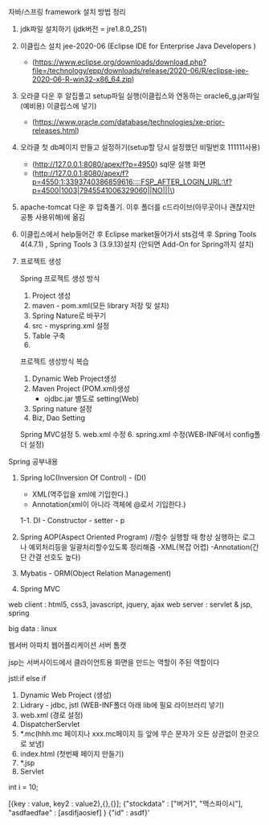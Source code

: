 자바/스프링 framework 설치 방법 정리

1. jdk파일 설치하기 (jdk버전 = jre1.8.0_251)
2. 이클립스 설치 jee-2020-06 (Eclipse IDE for Enterprise Java Developers )
	
	- (https://www.eclipse.org/downloads/download.php?file=/technology/epp/downloads/release/2020-06/R/eclipse-jee-2020-06-R-win32-x86_64.zip)
3. 오라클 다운 후 알집풀고 setup파일 실행(이클립스와 연동하는 oracle6_g.jar파일(예비용) 이클립스에 넣기)
	
	- (https://www.oracle.com/database/technologies/xe-prior-releases.html)
4. 오라클 첫 db페이지 만들고 설정하기(setup할 당시 설정했던 비밀번호 111111사용)
	- (http://127.0.0.1:8080/apex/f?p=4950)
	sql문 실행 화면
	- (http://127.0.0.1:8080/apex/f?p=4550:1:3393740386859616::::FSP_AFTER_LOGIN_URL:\f?p=4500|1003|7945541006329060||NO|||\)
5. apache-tomcat 다운 후 압축풀기. 이후 폴더를 c드라이브(아무곳이나 괜찮지만 공통 사용위해)에 옮김
6. 이클립스에서 help들어간 후 Eclipse market들어가서 sts검색 후 Spring Tools 4(4.7.1) , Spring Tools 3 (3.9.13)설치  (안되면 Add-On for Spring까지 설치)
7. 프로젝트 생성

	Spring 프로젝트 생성 방식

	1. Project 생성
	2. maven - pom.xml(모든 library 저장 및 설치)
	3. Spring Nature로 바꾸기
	4. src - myspring.xml 설정
	5. Table 구축
	6. 


	프로젝트 생성방식 복습
	
	1. Dynamic Web Project생성
	2. Maven Project (POM.xml)생성
		- ojdbc.jar 별도로 setting(Web)
	3. Spring nature 설정
	4. Biz, Dao Setting
	
	Spring MVC설정
	5. web.xml 수정
	6. spring.xml 수정(WEB-INF에서 config폴더 설정)








Spring 공부내용

1. Spring IoC(Inversion Of Control) - (DI)
	- XML(역주입을 xml에 기입한다.)
	- Annotation(xml이 아니라 객체에 @로서 기입한다.)
	
	1-1. DI
		- Constructor
		- setter
		- p

2. Spring AOP(Aspect Oriented Program)	//함수 실행할 때 항상 실행하는 로그나 예외처리등을 일괄처리할수있도록 정리해줌
	-XML(복잡 어렵)
	-Annotation(간단 간결 선호도 높다)
	
3. Mybatis - ORM(Object Relation Management)
4. Spring MVC













web client : html5, css3, javascript, jquery, ajax
web server : servlet & jsp, spring	

big data : linux

웹서버 아파치 
웹어플리케이션 서버 톰캣

jsp는 서버사이드에서 클라이언트용 화면을 만드는 역할이 주된 역할이다

jstl:if else if


1. Dynamic Web Project (생성)
2. Lidrary - jdbc, jstl	(WEB-INF폴더 아래 lib에 필요 라이브러리 넣기)
3. web.xml	(경로 설정)
4. DispatcherServlet
5. *.mc(hhh.mc 페이지나 xxx.mc페이지 등 앞에 무슨 문자가 오든 상관없이 한곳으로 보냄)
6. index.html (첫번째 페이지 만들기)
7. *.jsp
8. Servlet

int i = 10;

[{key : value, key2 : value2},{},{}];
{"stockdata" : ["버거1", "맥스파이시"],
"asdfaedfae" : [asdifjaosief]
}
{"id" : asdf}'